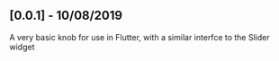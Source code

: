 ## [0.0.1] - 10/08/2019

A very basic knob for use in Flutter, with a similar interfce to the Slider widget
